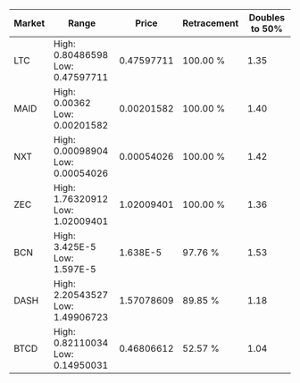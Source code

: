 | Market | Range | Price| Retracement | Doubles to 50% |
| --- | --- | --- | --- | --- |
| LTC | High: 0.80486598<br />Low: 0.47597711 | 0.47597711 | 100.00 % | 1.35 |
| MAID | High: 0.00362<br />Low: 0.00201582 | 0.00201582 | 100.00 % | 1.40 |
| NXT | High: 0.00098904<br />Low: 0.00054026 | 0.00054026 | 100.00 % | 1.42 |
| ZEC | High: 1.76320912<br />Low: 1.02009401 | 1.02009401 | 100.00 % | 1.36 |
| BCN | High: 3.425E-5<br />Low: 1.597E-5 | 1.638E-5 | 97.76 % | 1.53 |
| DASH | High: 2.20543527<br />Low: 1.49906723 | 1.57078609 | 89.85 % | 1.18 |
| BTCD | High: 0.82110034<br />Low: 0.14950031 | 0.46806612 | 52.57 % | 1.04 |
